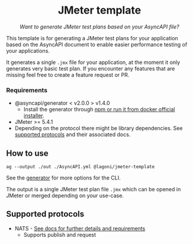 <h1 align="center">JMeter template</h1>
<p align="center">
  <em>Want to generate JMeter test plans based on your AsyncAPI file?</em>
</p>

This template is for generating a JMeter test plans for your application based on the AsyncAPI document to enable easier performance testing of your applications.

It generates a single `.jmx` file for your application, at the moment it only generates very basic test plan. If you encounter any features that are missing feel free to create a feature request or PR.

### Requirements
* @asyncapi/generator < v2.0.0 > v1.4.0
  * Install the generator through [npm or run it from docker official installer](https://github.com/asyncapi/generator#install).
* JMeter >= 5.4.1
* Depending on the protocol there might be library dependencies. See [supported protocols](##supported-protocols) and their associated docs.

## How to use

```
ag --output ./out ./AsyncAPI.yml @lagoni/jmeter-template
```

See the [generator](https://github.com/asyncapi/generator) for more options for the CLI.

The output is a single JMeter test plan file `.jmx` which can be opened in JMeter or merged depending on your use-case.

## Supported protocols

- NATS - [See docs for further details and requirements](./docs/protocols/nats.md)
  - Supports publish and request